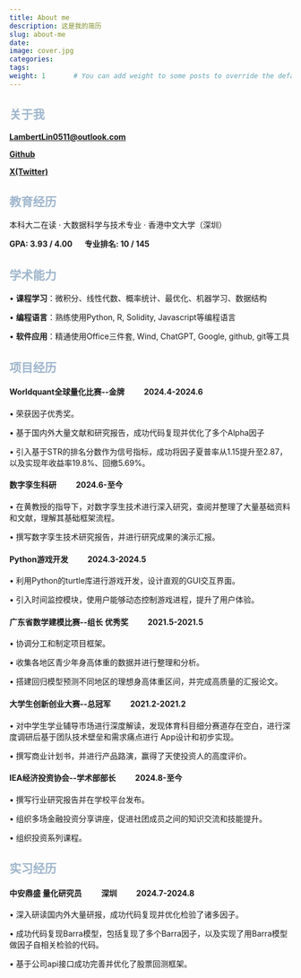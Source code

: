 ```yaml
---
title: About me
description: 这是我的简历
slug: about-me
date:
image: cover.jpg
categories:
tags:
weight: 1       # You can add weight to some posts to override the default sorting (date descending)
---
```

## <font color=9FB6CD>关于我</font>

**LambertLin0511@outlook.com**

[**Github**](https://github.com/LambertAlpha)

[**X(Twitter)**](https://x.com/lnby669438)

## <font color=9FB6CD>教育经历</font>

本科大二在读 · 大数据科学与技术专业 · 香港中文大学（深圳）

**GPA: 3.93 / 4.00**     &ensp;&ensp;   **专业排名: 10 / 145**

## <font color=9FB6CD>学术能力</font>
•	**课程学习**：微积分、线性代数、概率统计、最优化、机器学习、数据结构

•	**编程语言**：熟练使用Python, R, Solidity, Javascript等编程语言

•	**软件应用**：精通使用Office三件套, Wind, ChatGPT, Google, github, git等工具

## <font color=9FB6CD>项目经历</font>
#### Worldquant全球量化比赛--金牌       &emsp;&emsp;                        2024.4-2024.6
•	荣获因子优秀奖。

•	基于国内外大量文献和研究报告，成功代码复现并优化了多个Alpha因子

•	引入基于STR的排名分数作为信号指标，成功将因子夏普率从1.15提升至2.87，以及实现年收益率19.8%、回撤5.69%。
#### 数字孪生科研                    &emsp;&emsp;                                     2024.6-至今
•	在黄教授的指导下，对数字孪生技术进行深入研究，查阅并整理了大量基础资料和文献，理解其基础框架流程。

•	撰写数字孪生技术研究报告，并进行研究成果的演示汇报。
#### Python游戏开发                    &emsp;&emsp;                              2024.3-2024.5
•	利用Python的turtle库进行游戏开发，设计直观的GUI交互界面。

•	引入时间监控模块，使用户能够动态控制游戏进程，提升了用户体验。
#### 广东省数学建模比赛--组长 优秀奖            &emsp;&emsp;                           2021.5-2021.5
•	协调分工和制定项目框架。

•	收集各地区青少年身高体重的数据并进行整理和分析。

•	搭建回归模型预测不同地区的理想身高体重区间，并完成高质量的汇报论文。
#### 大学生创新创业大赛--总冠军              &emsp;&emsp;                             2021.2-2021.2
•	对中学生学业辅导市场进行深度解读，发现体育科目细分赛道存在空白，进行深度调研后基于团队技术壁垒和需求痛点进行 App设计和初步实现。

•	撰写商业计划书，并进行产品路演，赢得了天使投资人的高度评价。
#### IEA经济投资协会--学术部部长            &emsp;&emsp;                                  2024.8-至今
•	撰写行业研究报告并在学校平台发布。

•	组织多场金融投资分享讲座，促进社团成员之间的知识交流和技能提升。

•	组织投资系列课程。

## <font color=9FB6CD>实习经历</font>
#### 中安鼎盛 量化研究员         &emsp;&emsp;                           深圳   &emsp;&emsp; 2024.7-2024.8
•	深入研读国内外大量研报，成功代码复现并优化检验了诸多因子。

•	成功代码复现Barra模型，包括复现了多个Barra因子，以及实现了用Barra模型做因子自相关检验的代码。

•	基于公司api接口成功完善并优化了股票回测框架。